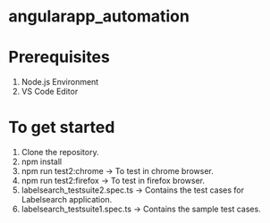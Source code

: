 # angularapp_automation
# Prerequisites 
1) Node.js Environment
2) VS Code Editor
# To get started
1) Clone the repository.
2) npm install
3) npm run test2:chrome -> To test in chrome browser.
4) npm run test2:firefox -> To test in firefox browser.
5) labelsearch_testsuite2.spec.ts -> Contains the test cases for Labelsearch application.
6) labelsearch_testsuite1.spec.ts -> Contains the sample test cases.

